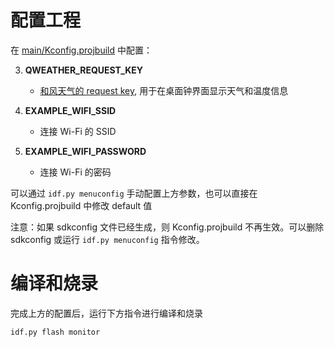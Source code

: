 # 配置工程

在 [main/Kconfig.projbuild](main/Kconfig.projbuild) 中配置：

3. **QWEATHER_REQUEST_KEY**
   - [和风天气的 request key](https://dev.qweather.com/), 用于在桌面钟界面显示天气和温度信息

4. **EXAMPLE_WIFI_SSID**
   - 连接 Wi-Fi 的 SSID

5. **EXAMPLE_WIFI_PASSWORD**
   - 连接 Wi-Fi 的密码

可以通过 ``idf.py menuconfig`` 手动配置上方参数，也可以直接在 Kconfig.projbuild 中修改 default 值

注意：如果 sdkconfig 文件已经生成，则 Kconfig.projbuild 不再生效。可以删除 sdkconfig 或运行 ``idf.py menuconfig`` 指令修改。

# 编译和烧录

完成上方的配置后，运行下方指令进行编译和烧录
```
idf.py flash monitor
```
